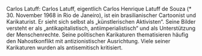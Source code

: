 Carlos Latuff: Carlos Latuff, eigentlich Carlos Henrique Latuff de Souza (* 30. November 1968 in Rio de Janeiro), ist ein brasilianischer Cartoonist und Karikaturist. Er sieht sich selbst als „künstlerischen Aktivisten“. Seine Bilder versteht er als „antikapitalistisch, antiimperialistisch“ und als Unterstützung der Menschenrechte. Seine politischen Karikaturen thematisieren häufig den Nahostkonflikt mit antizionistischer Ausrichtung. Viele seiner Karikaturen wurden als antisemitisch kritisiert.
